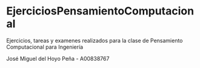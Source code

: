 # EjerciciosPensamientoComputacional
Ejercicios, tareas y examenes realizados para la clase de Pensamiento Computacional para Ingeniería

José Miguel del Hoyo Peña - A00838767
